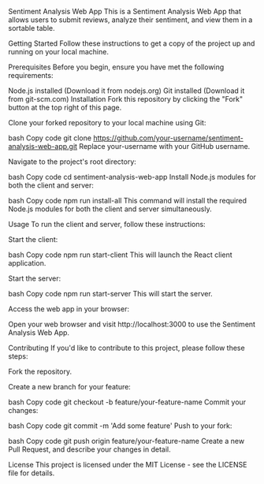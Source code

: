 Sentiment Analysis Web App
This is a Sentiment Analysis Web App that allows users to submit reviews, analyze their sentiment, and view them in a sortable table.

Getting Started
Follow these instructions to get a copy of the project up and running on your local machine.

Prerequisites
Before you begin, ensure you have met the following requirements:

Node.js installed (Download it from nodejs.org)
Git installed (Download it from git-scm.com)
Installation
Fork this repository by clicking the "Fork" button at the top right of this page.

Clone your forked repository to your local machine using Git:

bash
Copy code
git clone https://github.com/your-username/sentiment-analysis-web-app.git
Replace your-username with your GitHub username.

Navigate to the project's root directory:

bash
Copy code
cd sentiment-analysis-web-app
Install Node.js modules for both the client and server:

bash
Copy code
npm run install-all
This command will install the required Node.js modules for both the client and server simultaneously.

Usage
To run the client and server, follow these instructions:

Start the client:

bash
Copy code
npm run start-client
This will launch the React client application.

Start the server:

bash
Copy code
npm run start-server
This will start the server.

Access the web app in your browser:

Open your web browser and visit http://localhost:3000 to use the Sentiment Analysis Web App.

Contributing
If you'd like to contribute to this project, please follow these steps:

Fork the repository.

Create a new branch for your feature:

bash
Copy code
git checkout -b feature/your-feature-name
Commit your changes:

bash
Copy code
git commit -m 'Add some feature'
Push to your fork:

bash
Copy code
git push origin feature/your-feature-name
Create a new Pull Request, and describe your changes in detail.

License
This project is licensed under the MIT License - see the LICENSE file for details.
